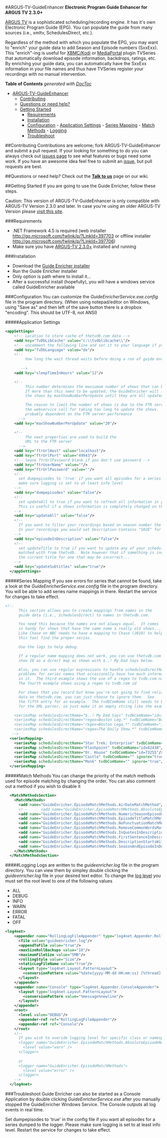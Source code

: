 #ARGUS-TV-GuideEnhancer
**Electronic Program Guide Enhancer for ARGUS TV 2.3.0+**

[ARGUS TV](http://http://www.argus-tv.com/ "ARGUS TV") is a sophisticated scheduling/recording engine. It has it's own Electronic Program Guide (EPG). You can populate the guide from many sources (i.e., xmltv, SchedulesDirect, etc.).

Regardless of the method with which you populate the EPG, you may want to "enrich" your guide data to add Season and Episode numbers (SxxExx). This "enrich"-ing is useful for [XBMC/Kodi](http://www.kodi.tv "Kodi") or [MediaPortal](http://www.team-mediaportal.com/ "") plugin TVSeries that automatically download episode information, backdrops, ratings, etc. By enriching your guide data, you can automatically have the SxxExx information in your file names and thus have TVSeries register your recordings with no manual intervention.

**Table of Contents**  *generated with [DocToc](http://doctoc.herokuapp.com/)*

- [ARGUS-TV-GuideEnhancer](#argus-tv-guideenhancer)
	- [Contributing](#contributing)
	- [Questions or need help?](#questions-or-need-help?)
	- [Getting Started](#getting-started)
		- [Requirements](#requirements)
		- [Installation](#installation)
		- [Configuration](#configuration)
				- [Application Settings](#application-settings)
				- [Series Mapping](#series-mapping)
				- [Match Methods](#match-methods)
				- [Logging](#logging)
		- [Troubleshoot](#troubleshoot)

##Contributing
Contributions are welcome; fork ARGUS-TV-GuideEnhancer and submit a pull request. If your looking for something to do you can always check out [issues page](https://github.com/ChrisRichner/ARGUS-TV-GuideEnhancer/issues)
to see what features or bugs need some work.  If you have an awesome idea feel free to submit an [issue](https://github.com/ChrisRichner/ARGUS-TV-GuideEnhancer/issues/new), but pull requests are best.

##Questions or need help?
Check out the **[Talk to us](https://github.com/ChrisRichner/ARGUS-TV-GuideEnhancer/wiki/Talk-to-us)** page on our wiki.

##Getting Started
If you are going to use the Guide Enricher, follow these steps.

Caution: This version of ARGUS-TV-GuideEnhancer is only compatible with ARGUS-TV Version 2.3.0 and later. In case you're using an older ARGUS-TV Version please [visit this site](https://code.google.com/p/ftr-guide-enhancer/).


###Requirements
- .NET Framework 4.5 is required (web installer http://go.microsoft.com/fwlink/p/?LinkId=397703 or offline installer http://go.microsoft.com/fwlink/p/?LinkId=397706)
- Make sure you have [ARGUS-TV 2.3.0+](http://www.argus-tv.com/forum/viewforum.php?f=67) installed and running

###Installation
- Download the [Guide Enricher installer](https://github.com/ChrisRichner/ARGUS-TV-GuideEnhancer/releases "Guide Enricher Releases")
- Run the Guide Enricher installer
- Only option is path where to install it...
- After a successful install (hopefully), you will have a windows service called GuideEnricher available

###Configuration
You can customize the *GuideEnricherService.exe.config* file in the program directory. (When using notepad/editor on Windows, using "Save as" and then left of the save button there is a dropbox "encoding". This should be UTF-8, not ANSI)

#####Application Settings
```xml
<appSettings>
    <!-- Location to store cache of thetvdb.com data -->
    <add key="TvDbLibCache" value="c:\\tvdblibcache\\"/>
    <!-- uncomment the following line and set it to your language if you want to use another language than en (de for German, fr for French, ...) -->
    <add key="TvDbLanguage" value="de"/>
    <!-- 
         how long the wait thread waits before doing a run of guide enricher 
         
       -->
    <add key="sleepTimeInHours" value="12"/>

    <!--
         This number determines the maxiumum number of shows that can be updated at once.
         If more than this need to be updated, the GuideEnricher will loop through 
         the shows by maxShowNumberPerUpdate until they are all updated.

         The reason to limit the number of shows is due to the FTR server timing out
         the webservice call for taking too long to update the shows.  So the number is
         probably dependent on the FTR server performance
      -->
    <add key="maxShowNumberPerUpdate" value="20"/>

    <!--
         The next properties are used to build the
         URL to the FTR server
      -->
    <add key="ftrUrlHost" value="localhost"/>
    <add key="ftrUrlPort" value="49943"/>
    <!-- leave ftrUrlPassword blank if you don't use password -->
    <add key="ftrUserName" value=""/>
    <add key="ftrUrlPassword" value=""/>
    <!-- 
      set dumpepisodes to 'true' if you want all episodes for a series dumped in the log file
      make sure logging is set to at least info level
    -->
    <add key="dumpepisodes" value="false"/>
    <!-- 
      set updateAll to true if you want to refresh all information in your schedules with the infromation from theTvDb
      This is useful if a shows information is completely changed on theTvDb, or you suspect a bad run of the enricher.
    -->
    <add key="updateAll" value="false"/>
    <!--
      If you want to filter your recordings based on season number the only way possible for now is to use the description field with a contains filter.
      In your recordings you would set Description Contains "S02E" for example.
    -->
    <add key="episodeInDescription" value="false"/>
    <!-- 
      set updateTitle to true if you want to update any of your schedules programs with the subtitle that it is 
      matched with from thetvdb.  Note however that if something is incorrectly matched, that this will overwrite 
      the current title for one that may be incorrect...
    -->
    <add key="updateSubtitles" value="true"/>
  </appSettings>
  ```
#####Series Mapping
If you see errors for series that cannot be found, take a look at the *GuideEnricherService.exe.config* file in the program directory. You will be able to add series name mappings in there. Restart the service for changes to take effect.
```xml
<!--
      This section allows you to create mappings from names in the 
      guide data (i.e., SchedulesDirect) to names in thetvdb.com.

      You need this because the names are not always equal.  It comes
      in handy for shows that have the same name a really old shows....
      Like Chase on NBC needs to have a mapping to Chase (2010) to help 
      this tool find the proper series.

      Use the logs to help debug.

      If a regular name mapping does not work, you can use thetvdb.com
      show ID as a direct map as shown with $..! My Dad Says below.

      Also, you can use regular expressions to handle schedulesDirectNaming
      problems for series names that occasionally have too much information 
      in it.  The third example shows the use of a regex to tvdb.com name.
      The fourth example shows using a regex to tvdb.com id

      For shows that you record but know you're not going to find reliable
      data on thetvdb.com, you can just choose to ignore them.  See 
      the fifth entry for an example.  The tvdbComName still needs to be there
      for the XML parser, so just make it an empty string like the example.

    <seriesMap schedulesDirectName="$..! My Dad Says" tvdbComName="id=164951" />
    <seriesMap schedulesDirectName="regex=Boston Leg.*" tvdbComName="Boston Legal" />
    <seriesMap schedulesDirectName="regex=Boston Lega.*" tvdbComName="id=74058" />
    <seriesMap schedulesDirectName="regex=The Daily Show.*" tvdbComName="" ignore="true" />
   -->
  <seriesMapping>
    <seriesMap schedulesDirectName="Star Trek: Enterprise" tvdbComName="id=73893"/>
    <seriesMap schedulesDirectName="Flashpoint" tvdbComName="id=82438"/>
    <seriesMap schedulesDirectName="Dr. House" tvdbComName="id=73255"/>
    <seriesMap schedulesDirectName="Castle" tvdbComName="" ignore="true"/>
    <seriesMap schedulesDirectName="Monk" tvdbComName="" ignore="true"/>
  </seriesMapping>
```
#####Match Methods
You can change the priority of the match methods used for episode matching by changing the order. You can also comment out a method if you wish to disable it
```xml
  <MatchMethodsSection>
    <MatchMethods>
      <add name="GuideEnricher.EpisodeMatchMethods.AirDateMatchMethod"/>
      <!--      <add name="GuideEnricher.EpisodeMatchMethods.AbsoluteEpisodeNumberMatchMethod" />-->
      <add name="GuideEnricher.EpisodeMatchMethods.NumericSeasonEpisodeMatchMethod"/>
      <add name="GuideEnricher.EpisodeMatchMethods.EpisodeTitleMatchMethod"/>
      <add name="GuideEnricher.EpisodeMatchMethods.NoPunctuationMatchMethod"/>
      <add name="GuideEnricher.EpisodeMatchMethods.RemoveCommonWordsMatchMethod"/>
      <add name="GuideEnricher.EpisodeMatchMethods.InQuotesInDescriptionMatchMethod"/>
      <add name="GuideEnricher.EpisodeMatchMethods.FirstSentenceInDescriptionMatchMethod"/>
      <add name="GuideEnricher.EpisodeMatchMethods.DescriptionStartsWithEpisodeTitleMatchMethod"/>
      <add name="GuideEnricher.EpisodeMatchMethods.SeasonAndEpisodeInDescriptionMatchMethod"/>
    </MatchMethods>
  </MatchMethodsSection>
  ```
#####Logging
Logs are written to the *guideenricher.log* file in the program directory. You can view them by simpley double clicking the *guideenricher.log* file in your desired text editor. To change the [log level](http://logging.apache.org/log4net/release/sdk/log4net.Core.Level.html) you must set the root level to one of the following values
- ALL
- DEBUG
- INFO
- WARN
- ERROR
- FATAL
- OFF
```xml
<log4net>
    <appender name="RollingLogFileAppender" type="log4net.Appender.RollingFileAppender">
      <file value="guideenricher.log"/>
      <appendToFile value="true"/>
      <maxSizeRollBackups value="10"/>
      <maximumFileSize value="5MB"/>
      <rollingStyle value="Size"/>
      <staticLogFileName value="true"/>
      <layout type="log4net.Layout.PatternLayout">
        <conversionPattern value="%date{yyyy-MM-dd HH:mm:ss} [%thread] %-5level %logger - %message%newline"/>
      </layout>
    </appender>
    <appender name="Console" type="log4net.Appender.ConsoleAppender">
      <layout type="log4net.Layout.PatternLayout">
        <conversionPattern value="%message%newline"/>
      </layout>
    </appender>
    <root>
      <level value="DEBUG"/>
      <appender-ref ref="RollingLogFileAppender"/>
      <appender-ref ref="Console"/>
    </root>
    <!-- 
      If you wish to overide logging level for specific class or namespace you can do so like the following
      <logger name="GuideEnricher.EpisodeMatchMethods.AbsoluteEpisodeNumberMatchMethod">
        <level value="warn" />
      </logger>
      
      or
      <logger name="GuideEnricher.EpisodeMatchMethods">
        <level value="error" />
      </logger>
    -->
  </log4net>
```
  
###Troubleshoot
Guide Enricher can also be started as a Console Application by double clicking *GuideEnricherService.exe* after you manually stopped the GuideEnricher Windows Service. The Console outputs all log events in real time.

Set dumpepisodes to 'true' in the config file if you want all episodes for a series dumped to the logger. Please make sure logging is set to at least info level. Restart the service for changes to take effect.
